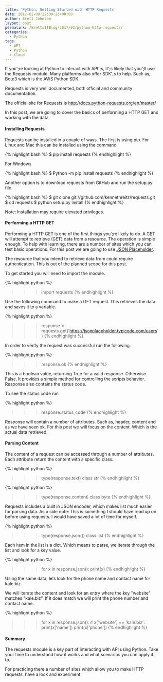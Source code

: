 ```yaml
---
title: 'Python: Getting Started with HTTP Requests'
date: 2017-02-08T22:39:23+00:00
author: Brett Johnson
layout: post
permalink: /BrettsITBlog/2017/02/python-http-requests/
categories:
  - Python
tags:
  - API
  - Python
  - Cloud
---
```


If you';re looking at Python to interact with API';s, it';s likely that you';ll use the Requests module. Many platforms also offer SDK';s to help. Such as, Boto3 which is the AWS Python SDK.

Requests is very well documented, both official and community documentation.

The official site for Requests is <http://docs.python-requests.org/en/master/>

In this post, we are going to cover the basics of performing a HTTP GET and working with the data.

#### Installing Requests

Requests can be installed in a couple of ways. The first is using pip. For Linux and Mac this can be installed using the command

{% highlight bash %}
$ pip install requests
{% endhighlight %}

For Windows

{% highlight bash %}
$ Python -m pip install requests
{% endhighlight %}

Another option is to download requests from GitHub and run the setup.py file

{% highlight bash %}
$ git clone git://github.com/kennethreitz/requests.git
$ cd requests
$ python setup.py install
{% endhighlight %}

Note: Installation may require elevated privileges.

#### Performing a HTTP GET

Performing a HTTP GET is one of the first things you';re likely to do. A GET will attempt to retrieve (GET) data from a resource. The operation is simple enough. To help with learning, there are a number of sites which you can test basic operations. For this post we are going to use [JSON Placeholder](https://jsonplaceholder.typicode.com/).

The resource that you intend to retrieve data from could require authentication. This is out of the planned scope for this post.

To get started you will need to import the module.

{% highlight python %}
>>> import requests
{% endhighlight %}

Use the following command to make a GET request. This retrieves the data and saves it to a variable.

{% highlight python %}
>>> response = requests.get('https://jsonplaceholder.typicode.com/users')
{% endhighlight %}

In order to verify the request was successful run the following.

{% highlight python %} 
>>> response.ok
{% endhighlight %}

This is a boolean value, returning True for a valid response. Otherwise False. It provides a simple method for controlling the scripts behavior. Response also contains the status code.

To see the status code run

{% highlight python %} 
>>> response.status_code
{% endhighlight %}

Response will contain a number of attributes. Such as, header, content and as we have seen ok. For this post we will focus on the content. Which is the actual data retrieved.

#### Parsing Content

The content of a request can be accessed through a number of attributes. Each attribute return the content with a specific class.

{% highlight python %} 
>>> type(response.text)
class str
{% endhighlight %}

{% highlight python %} 
>>> type(response.content)
class byte
{% endhighlight %}

Requests includes a built in JSON encoder, which makes list much easier for parsing data. As a side note: This is something I should have read up on before using requests. I would have saved a lot of time for myself.

{% highlight python %} 
>>> type(response.json())
class list
{% endhighlight %}

Each item in the list is a dict. Which means to parse, we iterate through the list and look for a key value.

{% highlight python %} 
>>> for x in response.json():
  print(x)
{% endhighlight %}

Using the same data, lets look for the phone name and contact name for kale.biz.

We will iterate the content and look for an entry where the key "website&#8221; matches "kale.biz". If it does match we will print the phone number and contact name.

{% highlight python %} 
>>> for x in response.json():
  if x['website'] == 'kale.biz':
    print(x['name'])
    print(x['phone'])
{% endhighlight %}

#### Summary

The requests module is a key part of interacting with API using Python. Take your time to understand how it works and what scenarios you can apply it to.

For practicing there a number of sites which allow you to make HTTP requests, have a look and experiment.